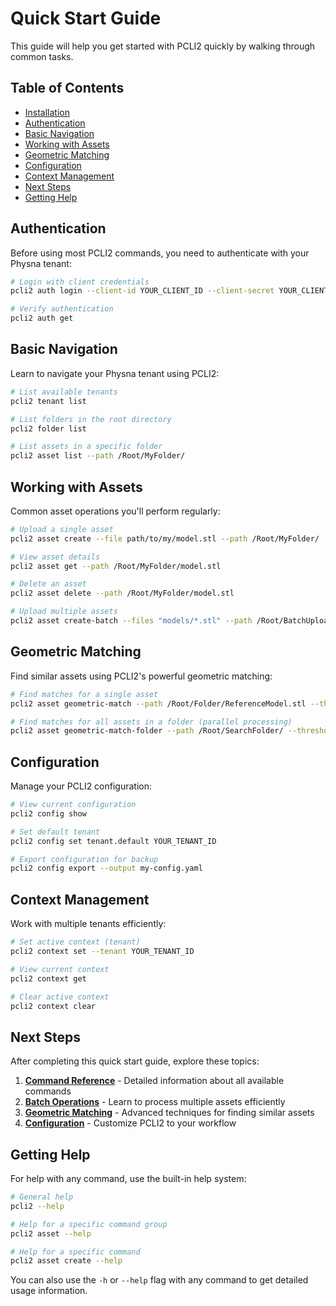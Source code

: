# Quick Start Guide

This guide will help you get started with PCLI2 quickly by walking through common tasks.

## Table of Contents
- [Installation](#installation)
- [Authentication](#authentication)
- [Basic Navigation](#basic-navigation)
- [Working with Assets](#working-with-assets)
- [Geometric Matching](#geometric-matching)
- [Configuration](#configuration)
- [Context Management](#context-management)
- [Next Steps](#next-steps)
- [Getting Help](#getting-help)

## Authentication

Before using most PCLI2 commands, you need to authenticate with your Physna tenant:

```bash
# Login with client credentials
pcli2 auth login --client-id YOUR_CLIENT_ID --client-secret YOUR_CLIENT_SECRET

# Verify authentication
pcli2 auth get
```

## Basic Navigation

Learn to navigate your Physna tenant using PCLI2:

```bash
# List available tenants
pcli2 tenant list

# List folders in the root directory
pcli2 folder list

# List assets in a specific folder
pcli2 asset list --path /Root/MyFolder/
```

## Working with Assets

Common asset operations you'll perform regularly:

```bash
# Upload a single asset
pcli2 asset create --file path/to/my/model.stl --path /Root/MyFolder/

# View asset details
pcli2 asset get --path /Root/MyFolder/model.stl

# Delete an asset
pcli2 asset delete --path /Root/MyFolder/model.stl

# Upload multiple assets
pcli2 asset create-batch --files "models/*.stl" --path /Root/BatchUpload/
```

## Geometric Matching

Find similar assets using PCLI2's powerful geometric matching:

```bash
# Find matches for a single asset
pcli2 asset geometric-match --path /Root/Folder/ReferenceModel.stl --threshold 85.0

# Find matches for all assets in a folder (parallel processing)
pcli2 asset geometric-match-folder --path /Root/SearchFolder/ --threshold 90.0 --format csv --progress
```

## Configuration

Manage your PCLI2 configuration:

```bash
# View current configuration
pcli2 config show

# Set default tenant
pcli2 config set tenant.default YOUR_TENANT_ID

# Export configuration for backup
pcli2 config export --output my-config.yaml
```

## Context Management

Work with multiple tenants efficiently:

```bash
# Set active context (tenant)
pcli2 context set --tenant YOUR_TENANT_ID

# View current context
pcli2 context get

# Clear active context
pcli2 context clear
```

## Next Steps

After completing this quick start guide, explore these topics:

1. **[Command Reference](commands/)** - Detailed information about all available commands
2. **[Batch Operations](batch.md)** - Learn to process multiple assets efficiently
3. **[Geometric Matching](geometric-matching.md)** - Advanced techniques for finding similar assets
4. **[Configuration](configuration.md)** - Customize PCLI2 to your workflow

## Getting Help

For help with any command, use the built-in help system:

```bash
# General help
pcli2 --help

# Help for a specific command group
pcli2 asset --help

# Help for a specific command
pcli2 asset create --help
```

You can also use the `-h` or `--help` flag with any command to get detailed usage information.